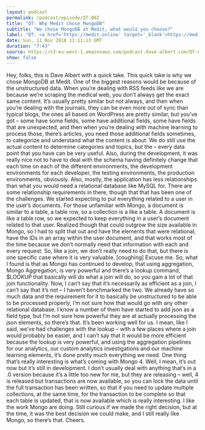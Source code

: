 ```yaml
---
layout: podcast
permalink: /podcast/episode/QT-002
title: "QT: Why Medit chose MongoDB"
subtitle: "We chose MongoDB at Medit, what would you choose?"
label: "QT: <a href='https://medit.online' target='_blank'>https://medit.online</a> chose MongoDB as our main datastore?"
date: Sun, 11 Nov 2018 11:11:13 GMT
duration: "7:43"
source: https://s3-eu-west-1.amazonaws.com/podcast.dave-albert.com/QT-002-Mongodb.mp3
show: false
---
```


Hey, folks, this is Dave Albert with a quick take. This quick take is why we chose MongoDB at Medit. One of the biggest reasons would be because of the unstructured data. When you’re dealing with RSS feeds like we are because we’re scraping the medical web, you don’t always get the exact same content. It’s usually pretty similar but not always, and then when you’re dealing with the journals, they can be even more out of sync than typical blogs, the ones all based on WordPress are pretty similar, but you’ve got – some have some fields, some have additional fields, some have fields that are unexpected, and then when you’re dealing with machine learning to process those, there’s articles, you need those additional fields sometimes, to categorize and understand what the content is about. We do still use the actual content to determine categories and topics, but the – every data point that you have can be very useful. Also, during the development, it was really nice not to have to deal with the schema having definitely change that each time on each of the different environments, the development environments for each developer, the testing environments, the production environments, obviously. Also, mostly, the application has less relationships than what you would need a relational database like MySQL for. There are some relationship requirements in there, though that that has been one of the challenges. We started expecting to put everything related to a user in the user’s documents. For those unfamiliar with Mongo, a document is similar to a table, a table row, so a collection is a like a table. A document is like a table row, so we expected to keep everything in a user’s document related to that user. Realized though that could outgrow the size available in Mongo, so I had to split that out and have the elements that were relational, have the IDs in an array within the user document, and that works most of the time because we don’t normally need that information with each and every request. So, like a join, we don’t really need to do that, but there is one specific case where it is very valuable. [coughing] Excuse me. So, what I found is that as Mongo has continued to develop, that using aggregation, Mongo Aggregation, is very powerful and there’s a lookup command, $LOOKUP that basically will do what a join will do, so you gain a lot of that join functionality. Now, I can’t say that it’s necessarily as efficient as a join, I can’t say that it’s not – I haven’t benchmarked the two. We already have so much data and the requirement for it to basically be unstructured to be able to be processed properly, I’m not sure how that would go with any other relational database. I know a number of them have started to add json as a field type, but I’m not sure how powerful they are at actually processing the json elements, so there’s that. It’s been working well for us. I mean, like I said, we’ve had challenges with the lookup – with a few places where a join would probably be easier, and I can’t say that it would be more efficient because the lookup is very powerful, and using the aggregation pipelines for our analytics, our custom analytics investigations and our machine learning elements, it’s done pretty much everything we need. One thing that’s really interesting is what’s coming with Mongo 4. Well, I mean, it’s out now but it’s still in development. I don’t usually deal with anything that’s in a .0 version because it’s a little too new for me, but they are releasing – well, 4 is released but transactions are now available, so you can lock the data until the full transaction has been written, so that if you need to update multiple collections, at the same time, for the transaction to be complete so that each table is updated, that is now available which is really interesting. I like the work Mongo are doing. Still curious if we made the right decision, but at the time, it was the best decision we could make, and I still really like Mongo, so there’s that. Cheers.
